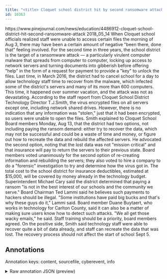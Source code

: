 ```yaml
---
title: "<title> Cloquet school district hit by second ransomware attack  </title>"
id: 10363
---
```


<title> Cloquet school district hit by second ransomware attack  </title>
<source> https://www.pinejournal.com/news/education/4486912-cloquet-school-district-hit-second-ransomware-attack </source>
<date> 2018_05_14 </date>
<text>
When Cloquet school officials realized staff were unable to access certain files the morning of Aug 3, there may have been a certain amount of negative "been there, done that" feeling involved.
For the second time in three years, the school district is the target of a ransomware attack — a particularly virulent computer malware that spreads from computer to computer, locking up access to network servers and turning documents into gibberish before offering "help" in the form of a request for payment to provide a "key" to unlock the files.
Last time, in March 2016, the district had to cancel school for a day to allow technology staff time to recover from the malware, which infected some of the district's servers and many of its more than 600 computers.
This time, it happened over summer vacation, and the attack was not as devastating. According to the staff report from Cloquet School District Technology Director T.J.Smith, the virus encrypted files on all servers except one, including network shared drives. However, there is no indication that any information was "stolen," just that it had been encrypted, so users were unable to open the files.
Smith explained to Cloquet School Board members Monday, Aug 13, that the district had two options, not including paying the ransom demand: either try to recover the data, which may not be successful and could be a waste of time and money, or figure out how to recreate the data and rebuild the affected servers.
He advocated the second option, noting that the lost data was not "mission critical" and that insurance will pay to return the servers to their previous state.
Board members voted unanimously for the second option of re-creating information and rebuilding the servers; they also voted to hire a company to do a "forensic" investigation to try and determine how the virus got in.
The total cost to the school district for insurance deductibles, estimated at $15,000, will be covered by money already in the technology budget.
Superintendent Michael Cary said the district determined that paying a ransom "is not in the best interest of our schools and the community we serve."
Board Chairman Ted Lammi said he believes such payments to hackers should be illegal.
"Some institutions have paid big bucks and that's why these guys do it," Lammi said.
Board member Duane Buytaert, who works in technology for Carlton County, said it can also be a matter of making sure users know how to detect such attacks.
"We all get those wacky emails," he said.
Staff training should be a priority, board members agreed.
On the positive side, Smith said technology staff were able to recover quite a bit of data already, and staff can recreate the data that was lost.
The recovery process should not affect the start of school Sept 5.
</text>



## Annotations

Annotation keys: content, sourcefile, cyberevent, info

<details>
<summary>Raw annotation JSON (preview)</summary>

```json
{
  "content": "When Cloquet school officials realized staff were unable to access certain files the morning of Aug 3, there may have been a certain amount of negative \"been there, done that\" feeling involved. For the second time in three years, the school district is the target of a ransomware attack \u2014 a particularly virulent computer malware that spreads from computer to computer, locking up access to network servers and turning documents into gibberish before offering \"help\" in the form of a request for payment to provide a \"key\" to unlock the files. Last time, in March 2016, the district had to cancel school for a day to allow technology staff time to recover from the malware, which infected some of the district's servers and many of its more than 600 computers. This time, it happened over summer vacation, and the attack was not as devastating. According to the staff report from Cloquet School District Technology Director T.J.Smith, the virus encrypted files on all servers except one, including network shared drives. However, there is no indication that any information was \"stolen,\" just that it had been encrypted, so users were unable to open the files. Smith explained to Cloquet School Board members Monday, Aug 13, that the district had two options, not including paying the ransom demand: either try to recover the data, which may not be successful and could be a waste of time and money, or figure out how to recreate the data and rebuild the affected servers. He advocated the second option, noting that the lost data was not \"mission critical\" and that insurance will pay to return the servers to their previous state. Board members voted unanimously for the second option of re-creating information and rebuilding the servers; they also voted to hire a company to do a \"forensic\" investigation to try and determine how the virus got in. The total cost to the school district for insurance deductibles, estimated at $15,000, will be covered by money already in the technology budget. Superintendent Michael Cary said the district determined that paying a ransom \"is not in the best interest of our schools and the community we serve.\" Board Chairman Ted Lammi said he believes such payments to hackers should be illegal. \"Some institutions have paid big bucks and that's why these guys do it,\" Lammi said. Board member Duane Buytaert, who works in technology for Carlton County, said it can also be a matter of making sure users know how to detect such attacks. \"We all get those wacky emails,\" he said. Staff training should be a priority, board members agreed. On the positive side, Smith said technology staff were able to recover quite a bit of data already, and staff can recreate the data that was lost. The recovery process should not affect the start of school Sept 5.",
  "sourcefile": "10363.txt",
  "cyberevent": {
    "hopper": [
      {
        "index": 0,
        "relation": "Same",
        "events": [
          {
            "index": "E1",
            "type": "Attack",
            "realis": "Actual",
            "nugget": {
              "startOffset": 267,
              "index": "T1",
              "endOffset": 286,
              "text": "a ransomware attack"
            },
            "argument": [
              {
                "index": "T5",
                "text": "computer malware",
                "endOffset": 329,
                "role": {
                  "type": "Tool"
                },
                "startOffset": 313,
                "type": "Malware"
              },
              {
                "index": "T6",
                "external_reference": {
                  "wikidataid": "Q7432244"
                },
                "endOffset": 249,
                "role": {
                  "type": "Victim"
                },
                "text": "the school district",
                "startOffset": 230,
                "type": "Organization"
              }
            ],
            "subty
```
</details>
